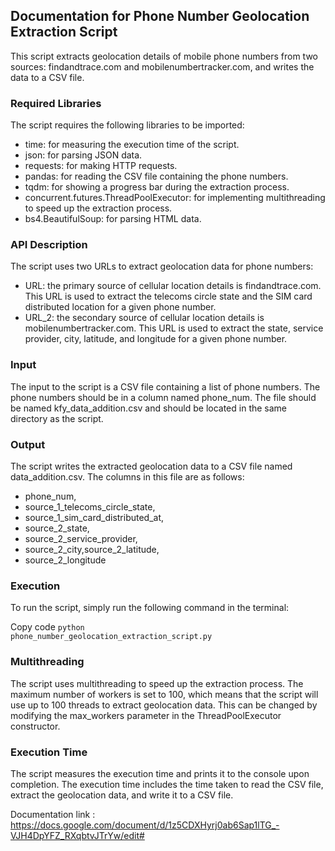 ## **Documentation for Phone Number Geolocation Extraction Script**

This script extracts geolocation details of mobile phone numbers from two sources: findandtrace.com and mobilenumbertracker.com, and writes the data to a CSV file.


### **Required Libraries**

The script requires the following libraries to be imported:



* time: for measuring the execution time of the script.
* json: for parsing JSON data.
* requests: for making HTTP requests.
* pandas: for reading the CSV file containing the phone numbers.
* tqdm: for showing a progress bar during the extraction process.
* concurrent.futures.ThreadPoolExecutor: for implementing multithreading to speed up the extraction process.
* bs4.BeautifulSoup: for parsing HTML data.


### **API Description**

The script uses two URLs to extract geolocation data for phone numbers:



* URL: the primary source of cellular location details is findandtrace.com. This URL is used to extract the telecoms circle state and the SIM card distributed location for a given phone number.
* URL_2: the secondary source of cellular location details is mobilenumbertracker.com. This URL is used to extract the state, service provider, city, latitude, and longitude for a given phone number.


### **Input**

The input to the script is a CSV file containing a list of phone numbers. The phone numbers should be in a column named phone_num. The file should be named kfy_data_addition.csv and should be located in the same directory as the script.


### **Output**

The script writes the extracted geolocation data to a CSV file named data_addition.csv. The columns in this file are as follows:

* phone_num,
* source_1_telecoms_circle_state,
* source_1_sim_card_distributed_at,
* source_2_state,
* source_2_service_provider,
* source_2_city,source_2_latitude,
* source_2_longitude


### **Execution**

To run the script, simply run the following command in the terminal:

Copy code
<code>python phone_number_geolocation_extraction_script.py</code>


### **Multithreading**

The script uses multithreading to speed up the extraction process. The maximum number of workers is set to 100, which means that the script will use up to 100 threads to extract geolocation data. This can be changed by modifying the max_workers parameter in the ThreadPoolExecutor constructor.


### **Execution Time**

The script measures the execution time and prints it to the console upon completion. The execution time includes the time taken to read the CSV file, extract the geolocation data, and write it to a CSV file.

Documentation link : https://docs.google.com/document/d/1z5CDXHyrj0ab6Sap1lTG_-VJH4DpYFZ_RXqbtvJTrYw/edit#
